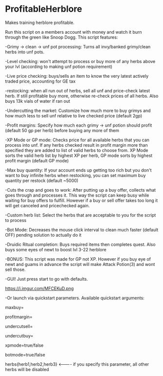 # ProfitableHerblore
Makes training herblore profitable.

Run this script on a members account with money and watch it burn through the green like Snoop Dogg. This script features:

-Grimy -> clean -> unf pot processing: Turns all invy/banked grimy/clean herbs into unf pots.

-Level checking: won't attempt to process or buy more of any herbs above your lvl (according to making unf potion requirement)

-Live price checking: buys/sells an item to know the very latest actively traded price, accounting for GE tax

-restocking: when all run out of herbs, sell all unf and price-check latest herb. If still profitable buy more, otherwise re-check prices of all herbs.  Also buys 13k vials of water if ran out

-Undercutting the market: Customize how much more to buy grimys and how much less to sell unf relative to live checked price (default 2gp)

-Profit margins: Specify how much each grimy -> unf potion should profit (default 50 gp per herb) before buying any more of them

-XP Mode or GP mode: Checks price for all available herbs that you can process into unf. If any herbs checked result in profit margin more than specified they are added to list of valid herbs to choose from. XP Mode sorts the valid herb list by highest XP per herb, GP mode sorts by highest profit margin (default GP mode)

-Max buy quantity: If your account ends up getting too rich but you don't want to buy infinite herbs when restocking, you can set maximum buy quantity per restock (default ~5000)

-Cuts the crap and goes to work: After putting up a buy offer, collects what goes through and processes it. This way the script can keep busy while waiting for buy offers to fulfill. However if a buy or sell offer takes too long it will get canceled and pricechecked again.

-Custom herb list: Select the herbs that are acceptable to you for the script to process

-Bot Mode: Decreases the mouse click interval to clean much faster (default OFF)  pending solution to actually do it

-Druidic Ritual completion: Buys required items then completes quest. Also buys some eyes of newt to boost lvl 3-22 herblore

-BONUS: This script was made for GP not XP. However if you buy eye of newt and guams in advance the script will make Attack Potion(3) and wont sell those.

-GUI! Just press start to go with defaults.

https://i.imgur.com/MFCEKuD.png

-Or launch via quickstart parameters. Available quickstart arguments:

maxbuy=<number>

profitmargin=<number>

undercutsell=<number>

undercutbuy=<number>

xpmode=true/false

botmode=true/false

herbs{herb1,herb2,herb3}  <---- if you specify this parameter, all other herbs will be disabled
